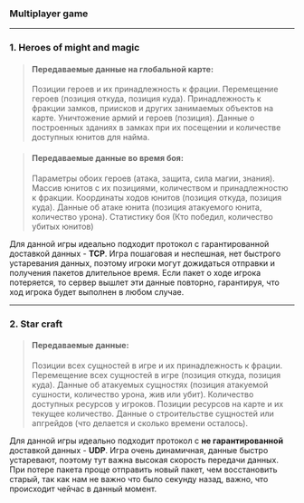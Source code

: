 ### Multiplayer game

---

### 1. Heroes of might and magic
 
> #### Передаваемые данные на глобальной карте:
>
> Позиции героев и их принадлежность к фрации. 
> Перемещение героев (позиция откуда, позиция куда). 
> Принадлежность к фракции замков, приисков и других занимаемых 
> объектов на карте. 
> Уничтожение армий и героев (позиция). 
> Данные о построенных зданиях в замках при их посещении и 
> количестве доступных юнитов для найма.

> #### Передаваемые данные во время боя:
> 
> Параметры обоих героев (атака, защита, сила магии, знания). 
> Массив юнитов с их позициями, количеством и принадлежностю
> к фракции.
> Координаты ходов юнитов (позиция откуда, позиция куда). 
> Данные об атаке юнита (позиция атакуемого юнита, количество
> урона).
> Статистику боя (Кто победил, количество убитых юнитов)

Для данной игры идеально подходит протокол с 
гарантированной доставкой данных - **TCP**. Игра пошаговая и неспешная, 
нет быстрого устаревания данных, поэтому игроки могут дожидаться 
отправки и получения пакетов длительное время. Если пакет о ходе игрока 
потеряется, то сервер вышлет эти данные повторно, гарантируя, 
что ход игрока будет выполнен в любом случае.

---

### 2. Star craft

> #### Передаваемые данные:
>
> Позиции всех сущностей в игре и их принадлежность к фрации.
> Перемещение всех сущностей в игре (позиция откуда, позиция куда). 
> Данные об атакуемых сущностях (позиция атакуемой сушности,
> количество урона, жив или убит).
> Количество доступных ресурсов у игроков. 
> Позиции ресурсов на карте и их текущее количество. 
> Данные о строительстве сущностей или апгрейдов (что делается и 
> сколько времени осталось).

Для данной игры идеально подходит протокол с **не гарантированной**
доставкой данных - **UDP**. Игра очень динамичная, данные 
быстро устаревают, поэтому тут важна высокая скорость передачи данных. 
При потере пакета проще отправить новый пакет, чем восстановить старый, 
так как нам не важно что было секунду назад, важно, что происходит
чейчас в данный момент.